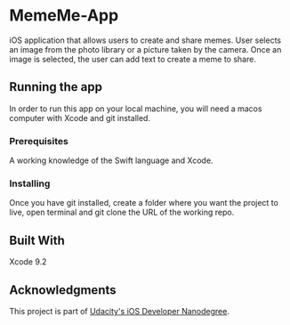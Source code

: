 # MemeMe-App
iOS application that allows users to create and share memes. User selects an image from the photo library or a picture taken by the camera. Once an image is selected, the user can add text to create a meme to share.

## Running the app

In order to run this app on your local machine, you will need a macos computer with Xcode and git installed.

### Prerequisites

A working knowledge of the Swift language and Xcode.

### Installing

Once you have git installed, create a folder where you want the project to live, open terminal and git clone the URL of the working repo. 

## Built With

Xcode 9.2

## Acknowledgments

This project is part of [Udacity's iOS Developer Nanodegree](https://www.udacity.com/course/ios-developer-nanodegree--nd003).
